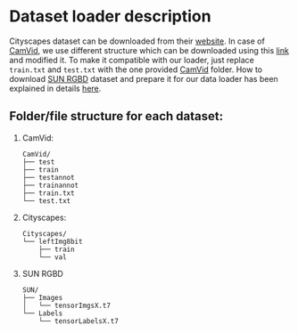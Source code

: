 # Dataset loader description

Cityscapes dataset can be downloaded from their [website](https://www.cityscapes-dataset.com/).
In case of [CamVid](http://mi.eng.cam.ac.uk/research/projects/VideoRec/CamVid/), we use different structure which can be downloaded using this [link](https://github.com/alexgkendall/SegNet-Tutorial/tree/master/CamVid) and modified it.
To make it compatible with our loader, just replace `train.txt` and `test.txt` with the one provided [CamVid](CamVid/) folder.
How to download [SUN RGBD](http://rgbd.cs.princeton.edu/) dataset and prepare it for our data loader has been explained in details [here](getTensorchunksSUN/).

## Folder/file structure for each dataset:

1. CamVid:

    ```
    CamVid/
    ├── test
    ├── train
    ├── testannot
    ├── trainannot
    ├── train.txt
    └── test.txt
    ```

2. Cityscapes:

    ```
    Cityscapes/
    └── leftImg8bit
        ├── train
        └── val
    ```

3. SUN RGBD

    ```
    SUN/
    ├── Images
    │   └── tensorImgsX.t7
    └── Labels
        └── tensorLabelsX.t7
    ```
